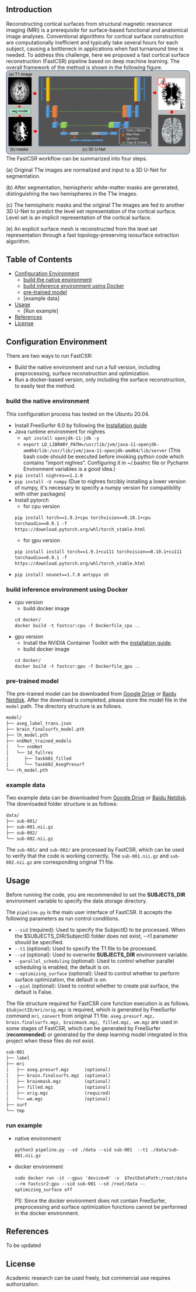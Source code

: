 ## Introduction
Reconstructing cortical surfaces from structural magnetic resonance imaging (MRI) is a prerequisite for surface-based functional and anatomical image analyses. Conventional algorithms for cortical surface construction are computationally inefficient and typically take several hours for each subject, causing a bottleneck in applications when fast turnaround time is needed. To address this challenge, here we proposed a fast cortical surface reconstruction (FastCSR) pipeline based on deep machine learning. 
The overall framework of the method is shown in the following figure.
![image text](images/FastCSR.png)
The FastCSR workflow can be summarized into four steps. 

(a) Original T1w images are normalized and input to a 3D U-Net for segmentation. 

(b) After segmentation, hemispheric white-matter masks are generated, distinguishing the two hemispheres in the T1w images. 

(c) The hemispheric masks and the original T1w images are fed to another 3D U-Net to predict the level set representation of the cortical surface. Level set is an implicit representation of the cortical surface. 

(e) An explicit surface mesh is reconstructed from the level set representation through a fast topology-preserving isosurface extraction algorithm.

## Table of Contents
- [Configuration Environment](#Configuration-Environment)
  - [build the native environment](#build-the-environment-natively)
  - [build inference environment using Docker](#build-inference-environment-using-Docker)
  - [pre-trained model](#pre-trained-model)
  - [example data]
- [Usage](#usage)
  - [Run example]
- [References](#references)
- [License](#license)

## Configuration Environment
There are two ways to run FastCSR:
- Build the native environment and run a full version, including preprocessing, surface reconstruction and optimization.
- Run a docker-based version, only including the surface reconstruction, to easily test the method.

### build the native environment
This configuration process has tested on the Ubuntu 20.04.
- Install FreeSurfer 6.0 by following the [Installation guide](https://surfer.nmr.mgh.harvard.edu/fswiki/rel6downloads)
- Java runtime environment for nighres
  - `apt install openjdk-11-jdk -y`
  - `export LD_LIBRARY_PATH=/usr/lib/jvm/java-11-openjdk-amd64/lib:/usr/lib/jvm/java-11-openjdk-amd64/lib/server` (This bash code should be executed before invoking python code which contains "import nighres". Configuring it in ~/.bashrc file or Pycharm Environment variables is a good idea.)
- `pip install nighres==1.2.0`
- `pip install -U numpy` (Due to nighres forcibly installing a lower version of numpy, it's necessary to specify a numpy version for compatibility with other packages)
- Install pytorch
  - for cpu version
  ```
  pip install torch==1.9.1+cpu torchvision==0.10.1+cpu torchaudio==0.9.1 -f https://download.pytorch.org/whl/torch_stable.html
  ```
  - for gpu version
  ```
  pip install install torch==1.9.1+cu111 torchvision==0.10.1+cu111 torchaudio==0.9.1 -f https://download.pytorch.org/whl/torch_stable.html
  ```
- `pip install nnunet==1.7.0 antspyx sh`


### build inference environment using Docker
- cpu version
  - build docker image 
  ```
  cd docker/
  docker build -t fastcsr:cpu -f Dockerfile_cpu ..
  ```
- gpu version
  - Install the NVIDIA Container Toolkit with the [installation guide](https://docs.nvidia.com/datacenter/cloud-native/container-toolkit/install-guide.html#docker).
  - build docker image
  ```
  cd docker/
  docker build -t fastcsr:gpu -f Dockerfile_gpu ..
  ```
### pre-trained model
The pre-trained model can be downloaded from [Google Drive](https://drive.google.com/drive/folders/16juh7HqsGSEcFB53Y2gzmSNVe1KMbUmR?usp=sharing) or [Baidu Netdisk](https://pan.baidu.com/s/1P9hLnxalRgFNur2SiPnOOw?pwd=8j75). After the download is completed, please store the model file in the `model` path. The directory structure is as follows.
```
model/
├── aseg_label_trans.json
├── brain_finalsurfs_model.pth
├── lh_model.pth
├── nnUNet_trained_models
│   └── nnUNet
│   └── 3d_fullres
│      ├── Task601_filled
│      └── Task602_AsegPresurf
└── rh_model.pth
```
### example data
Two example data can be downloaded from [Google Drive](https://drive.google.com/drive/folders/16juh7HqsGSEcFB53Y2gzmSNVe1KMbUmR?usp=sharing) or [Baidu Netdisk](https://pan.baidu.com/s/1P9hLnxalRgFNur2SiPnOOw?pwd=8j75). The downloaded folder structure is as follows:
```
data/
├── sub-001/
├── sub-001.nii.gz
├── sub-002/
└── sub-002.nii.gz
```
The `sub-001/` and `sub-002/` are processed by FastCSR, which can be used to verify that the code is working correctly. The `sub-001.nii.gz` and `sub-002.nii.gz` are corresponding original T1 file.
## Usage
Before running the code, you are recommended to set the **SUBJECTS_DIR** environment variable to specify the data storage directory.

The `pipeline.py` is the main user interface of FastCSR. It accepts the following parameters as run control conditions.
- `--sid` (required): Used to specify the SubjectID to be processed. When the $SUBJECTS_DIR/SubjectID folder does not exist, --t1 parameter should be specified.
- `--t1` (optional): Used to specify the T1 file to be processed.
- `--sd` (optional): Used to overwrite **SUBJECTS_DIR** environment variable.
- `--parallel_scheduling` (optional): Used to control whether parallel scheduling is enabled, the default is on.
- `--optimizing_surface` (optional): Used to control whether to perform surface optimization, the default is on.
- `--pial` (optional): Used to control whether to create pial surface, the default is False.

The file structure required for FastCSR core function execution is as follows. `$SubjectID/mri/orig.mgz` is required, which is generated by FreeSurfer command `mri_convert` from original T1 file. `aseg.presurf.mgz, brain.finalsurfs.mgz, brainmask.mgz, filled.mgz, wm.mgz` are used in some stages of FastCSR, which can be generated by FreeSurfer (**recommended**) or generated by the deep learning model integrated in this project when these files do not exist.
```
sub-001
├── label
├── mri
│   ├── aseg.presurf.mgz      (optional)
│   ├── brain.finalsurfs.mgz  (optional)
│   ├── brainmask.mgz         (optional)
│   ├── filled.mgz            (optional)
│   ├── orig.mgz              (required)
│   └── wm.mgz                (optional)
├── surf
└── tmp
```
### run example
- native environment
  ```
  python3 pipeline.py --sd ./data --sid sub-001  --t1 ./data/sub-001.nii.gz
  ```
- docker environment
  ```
  sudo docker run -it --gpus 'device=0' -v  $TestDataPath:/root/data --rm fastcsr2:gpu --sid sub-001 --sd /root/data --optimizing_surface off
  ```
  PS: Since the docker environment does not contain FreeSurfer, preprocessing and surface optimization functions cannot be performed in the docker environment.
## References
To be updated
## License
Academic research can be used freely, but commercial use requires authorization.


